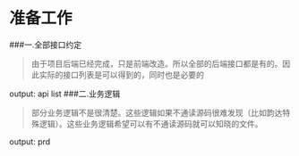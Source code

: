 # 准备工作

###一.全部接口约定
>由于项目后端已经完成，只是前端改造。所以全部的后端接口都是有的。因此实际的接口列表是可以得到的，同时也是必要的

output: api list
###二.业务逻辑
>部分业务逻辑不是很清楚。这些逻辑如果不通读源码很难发现（比如韵达特殊逻辑）。这些业务逻辑希望可以有不通读源码就可以知晓的文件。

output: prd